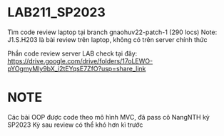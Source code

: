 # LAB211_SP2023
Tìm code review laptop tại branch gnaohuv22-patch-1 (290 locs) 
Note: J1.S.H203 là bài review trên laptop, không có trên server chính thức

Phần code review server LAB check tại đây: https://drive.google.com/drive/folders/17oLEWO-pYOgmyMly9bX_i2tEYqsE7ZfO?usp=share_link


# NOTE

Các bài OOP được code theo mô hình MVC, đã pass cô NangNTH kỳ SP2023
Kỳ sau review có thể khó hơn kì trước
